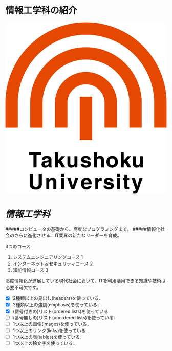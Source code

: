 # 情報工学科の紹介
<!-- Markdown記法を使って学科の紹介ページを作る -->
![logo](logo.png)
# *情報工学科*

#####コンピュータの基礎から、高度なプログラミングまで。
#####情報化社会のさらに進化させる、**IT**業界の新たなリーダーを育成。

3つのコース
1. システムエンジニアリングコース 1
2. インターネット＆セキュリティコース 2
3. 知能情報コース 3

高度情報化が進展している現代社会において、ITを利用活用できる知識や技術は必要不可欠です。
<!-- この部分より上に記述を追加して下のチェックボックスで確認する -->
- [x] 2種類以上の見出し(headers)を使っている．
- [x] 2種類以上の強調(emphasis)を使っている．
- [x] (番号付きの)リスト(ordered lists)を使っている
- [ ] (番号無しの)リスト(unordered lists)を使っている．
- [ ] 1つ以上の画像(images)を使っている．
- [ ] 1つ以上のリンク(links)を使っている．
- [ ] 1つ以上の表(tables)を使っている．
- [ ] 1つ以上の絵文字を使っている．
